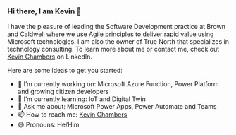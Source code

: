 ### Hi there, I am Kevin 👋

I have the pleasure of leading the Software Development practice at Brown and Caldwell where we use Agile principles to deliver rapid value using Microsoft technologies.  I am also the owner of True North that specializes in technology consulting.  To learn more about me or contact me, check out [Kevin Chambers](https://www.linkedin.com/in/kevinchambers/) on LinkedIn.

Here are some ideas to get you started:

- 🔭 I’m currently working on: Microsoft Azure Function, Power Platform and growing citizen developers
- 🌱 I’m currently learning: IoT and Digital Twin
- 💬 Ask me about: Microsoft Power Apps, Power Automate and Teams
- 📫 How to reach me: [Kevin Chambers](https://www.linkedin.com/in/kevinchambers/)
- 😄 Pronouns: He/Him
